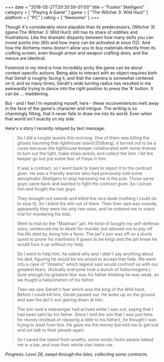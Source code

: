+++
date = "2018-05-27T20:35:59-07:00"
title = "Fookin' Skelligers"
category = [ "Playing A Game" ]
game = [ "The Witcher 3: Wild Hunt" ]
platform = [ "PC" ]
rating = [ "Awesome" ]
+++

Though it's considerably more playable than its predecessors, [Witcher 3](game:The Witcher 3: Wild Hunt) still has its share of oddities and frustrations.  Like the dramatic disparity between how many skills you can invest points into (80) and how many can be activated at once (12).  And how the Alchemy menu doesn't allow you to buy materials directly from its crafting screen, even though armor and weapon crafting does, and the menus are identical.

Foremost in my mind is how incredibly picky the game can be about context-specific actions.  Being able to interact with an object requires both that Geralt is roughly facing it, and that the camera is somewhat centered on it; and so many times, Geralt's wide turning radius has resulted in me awkwardly trying to dance into the right position to press the 'A' button.  It can be ... maddening.

But - and I feel I'm repeating myself, here - these inconveniences melt away in the face of the game's character and intrigue.  The writing is so charmingly fitting, that it never fails to draw me into its world.  Even when that world isn't exactly on my side.

Here's a story I recently relayed by text message:

> So I did a couple quests this morning. One of them was killing the ghosts haunting that lighthouse island [Eldberg], it turned out to be a curse because the lighthouse keeper collaborated with some thieves to turn out the light, make ships wreck, and collect the loot. I let the keeper go but put some fear of Freya in him.
>
> It was a contract, so I went back to town to report it to the contract giver. He was a friendly warrior who had previously told some xenophobic Skelligers to stop harassing me in the pub. Those same guys came back and wanted to fight the contract giver. So I joined him and fought the two guys.
> 
> They brought out swords and killed the nice dude (nothing I could do to stop it). So I killed the shit out of them. Then their dad was outside, apparently they were his only two sons, and he ordered me to stand trial for murdering his kids.
>
> Went to trial by the "Madman" jarl. He kind-of bought my self-defense story, sentenced me to death for murder, but allowed me to pay off the life debt by doing him a favor. The jarl's son was off on a dumb quest to prove his manliness (I guess to be king) and the jarl knew he would fuck it up without my help.
>
> So I went to help him, he asked why and I didn't say anything about his dad, figuring he would be too proud to accept that help. We went into a cave of "dreams" which legend said would confront us with our greatest fears. (Actually everyone took a bunch of hallucinogens.) Sure enough his greatest fear was his father thinking he was weak, so we fought a hallucination of his father.
>
> Then we saw Geralt's fear which was the king of the Wild Hunt. Before I could kill him, Geralt passed out. He woke up on the ground and saw the jarl's son glaring down at him.
>
> The son said a messenger had arrived while I was out, saying that I had been sent by his father. Since I told the son that I was just here for money (instead of repaying a debt to his father), he thought I was trying to steal from him. He gave me the money but told me to get lost and not talk to their people again.
>
> So I saved the island from wraiths, some nordic hicks smack-talked me in a bar, and now their whole clan hates me.

<i>Progress: Level 26, swept through the Isles, collecting some contracts.</i>
